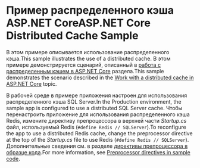 # <a name="aspnet-core-distributed-cache-sample"></a><span data-ttu-id="26be6-101">Пример распределенного кэша ASP.NET Core</span><span class="sxs-lookup"><span data-stu-id="26be6-101">ASP.NET Core Distributed Cache Sample</span></span>

<span data-ttu-id="26be6-102">В этом примере описывается использование распределенного кэша.</span><span class="sxs-lookup"><span data-stu-id="26be6-102">This sample illustrates the use of a distributed cache.</span></span> <span data-ttu-id="26be6-103">В этом примере демонстрируется сценарий, описанный в [работа с распределенным кэшем в ASP.NET Core](https://docs.microsoft.com/aspnet/core/performance/caching/distributed) раздела.</span><span class="sxs-lookup"><span data-stu-id="26be6-103">This sample demonstrates the scenario described in the [Work with a distributed cache in ASP.NET Core](https://docs.microsoft.com/aspnet/core/performance/caching/distributed) topic.</span></span>

<span data-ttu-id="26be6-104">В рабочей среде в примере приложения настроен для использования распределенного кэша SQL Server.</span><span class="sxs-lookup"><span data-stu-id="26be6-104">In the Production environment, the sample app is configured to use a distributed SQL Server cache.</span></span> <span data-ttu-id="26be6-105">Чтобы перенастроить приложение для использования распределенного кэша Redis, измените директиву препроцессора в верхней части *Startup.cs* файл, используемый Redis (`#define Redis // SQLServer`).</span><span class="sxs-lookup"><span data-stu-id="26be6-105">To reconfigure the app to use a distributed Redis cache, change the preprocessor directive at the top of the *Startup.cs* file to use Redis (`#define Redis // SQLServer`).</span></span> <span data-ttu-id="26be6-106">Дополнительные сведения см. в разделе [директивы препроцессора в образце кода](https://docs.microsoft.com/aspnet/core/#preprocessor-directives-in-sample-code).</span><span class="sxs-lookup"><span data-stu-id="26be6-106">For more information, see [Preprocessor directives in sample code](https://docs.microsoft.com/aspnet/core/#preprocessor-directives-in-sample-code).</span></span>
